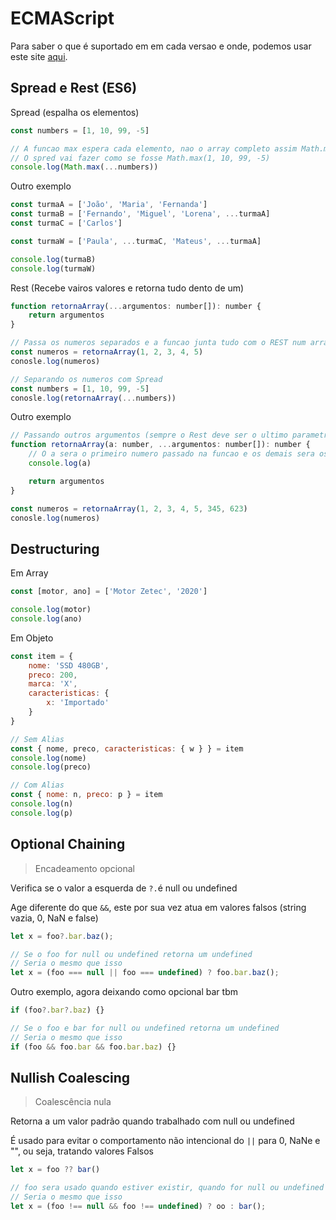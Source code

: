# ECMAScript

Para saber o que é suportado em em cada versao e onde, podemos usar este site [aqui](http://kangax.github.io/compat-table/es6/).

## Spread e Rest (ES6)

Spread (espalha os elementos)
```js
const numbers = [1, 10, 99, -5]

// A funcao max espera cada elemento, nao o array completo assim Math.max(numbers)
// O spred vai fazer como se fosse Math.max(1, 10, 99, -5)
console.log(Math.max(...numbers))
```

Outro exemplo

```js
const turmaA = ['João', 'Maria', 'Fernanda']
const turmaB = ['Fernando', 'Miguel', 'Lorena', ...turmaA]
const turmaC = ['Carlos']

const turmaW = ['Paula', ...turmaC, 'Mateus', ...turmaA]

console.log(turmaB)
console.log(turmaW)
```

Rest (Recebe vairos valores e retorna tudo dento de um)
```js
function retornaArray(...argumentos: number[]): number {
    return argumentos
}

// Passa os numeros separados e a funcao junta tudo com o REST num array
const numeros = retornaArray(1, 2, 3, 4, 5)
conosle.log(numeros)

// Separando os numeros com Spread
const numbers = [1, 10, 99, -5]
conosle.log(retornaArray(...numbers))
```

Outro exemplo

```js
// Passando outros argumentos (sempre o Rest deve ser o ultimo parametro para nao dar erro)
function retornaArray(a: number, ...argumentos: number[]): number {
    // O a sera o primeiro numero passado na funcao e os demais sera os argumentos
    console.log(a)

    return argumentos
}

const numeros = retornaArray(1, 2, 3, 4, 5, 345, 623)
conosle.log(numeros)
```

## Destructuring

Em Array
```js
const [motor, ano] = ['Motor Zetec', '2020']

console.log(motor)
console.log(ano)
```

Em Objeto
```js
const item = {
    nome: 'SSD 480GB',
    preco: 200,
    marca: 'X',
    caracteristicas: {
        x: 'Importado'
    }
}

// Sem Alias
const { nome, preco, caracteristicas: { w } } = item
console.log(nome)
console.log(preco)

// Com Alias
const { nome: n, preco: p } = item
console.log(n)
console.log(p)
```

## Optional Chaining
> Encadeamento opcional

Verifica se o valor a esquerda de ```?.```é null ou undefined

Age diferente do que ```&&```, este por sua vez atua em valores falsos (string vazia, 0, NaN e false)

```js
let x = foo?.bar.baz();

// Se o foo for null ou undefined retorna um undefined
// Seria o mesmo que isso
let x = (foo === null || foo === undefined) ? foo.bar.baz();
```

Outro exemplo, agora deixando como opcional bar tbm

```js
if (foo?.bar?.baz) {}

// Se o foo e bar for null ou undefined retorna um undefined
// Seria o mesmo que isso
if (foo && foo.bar && foo.bar.baz) {}
```


## Nullish Coalescing
> Coalescência nula

Retorna a um valor padrão quando trabalhado com null ou undefined

É usado para evitar o comportamento não intencional do ```||``` para 0, NaNe e "", ou seja, tratando valores Falsos

```js
let x = foo ?? bar()

// foo sera usado quando estiver existir, quando for null ou undefined seu valor vai ser bar()
// Seria o mesmo que isso
let x = (foo !== null && foo !== undefined) ? oo : bar();
```